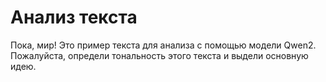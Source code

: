 # Анализ текста

Пока, мир! Это пример текста для анализа с помощью модели Qwen2.
Пожалуйста, определи тональность этого текста и выдели основную идею.